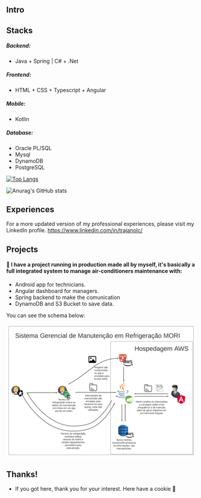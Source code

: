
## Intro

## Stacks

##### Backend:
- Java + Spring | C# + .Net
##### Frontend:
- HTML + CSS + Typescript + Angular
##### Mobile:
- Kotlin
##### Database:
- Oracle PL/SQL
- Mysql
- DynamoDB
- PostgreSQL


[![Top Langs](https://github-readme-stats.vercel.app/api/top-langs/?username=trajanolc&langs_count=8)](https://github.com/anuraghazra/github-readme-stats)

![Anurag's GitHub stats](https://github-readme-stats.vercel.app/api?username=trajanolc&show_icons=true)

## Experiences

For a more updated version of my professional experiences, please visit my LinkedIn profile.
https://www.linkedin.com/in/trajanolc/


## Projects

#### 🔭 I have a project running in production made all by myself, it's basically a full integrated system to manage air-conditioners maintenance with:

- Android app for technicians.
- Angular dashboard for managers.
- Spring backend to make the comunication
- DynamoDB and S3 Bucket to save data.

You can see the schema below:

![stack](Mori_Schema.png)

## Thanks!

- If you got here, thank you for your interest. Here have a cookie 🍪
